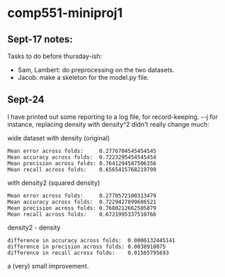 # comp551-miniproj1

## Sept-17 notes:
Tasks to do before thursday-ish:
- Sam, Lambert: do preprocessing on the two datasets.
- Jacob: make a skeleton for the model.py file.

## Sept-24
I have printed out some reporting to a log file, for record-keeping. --j
for instance, replacing density with density^2  didn't really change much:

wide dataset
with density (original)
```
Mean error across folds:     0.2776704545454545
Mean accuracy across folds:  0.7223295454545454
Mean precision across folds: 0.7641294587506356
Mean recall across folds:    0.6565415768219799
```
with density2 (squared density)
```
Mean error across folds:     0.2770572100313479
Mean accuracy across folds:  0.7229427899686521
Mean precision across folds: 0.7680212662505879
Mean recall across folds:    0.6721995337510766
```
density2 - density 
```
difference in accuracy across folds:  0.0006132445141
difference in precision across folds: 0.0038918075
difference in recall across folds:    0.01565795693
```
a (very) small improvement.
